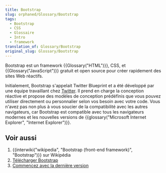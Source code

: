 ```yaml
---
title: Bootstrap
slug: orphaned/Glossary/Bootstrap
tags:
  - Bootstrap
  - CSS
  - Glossaire
  - Intro
  - framework
translation_of: Glossary/Bootstrap
original_slug: Glossary/Bootstrap
---
```

Bootstrap est un framework {{Glossary("HTML")}}, CSS, et {{Glossary("JavaScript")}} gratuit et open source pour créer rapidement des sites Web réactifs.

Initialement, Bootstrap s'appelait Twitter Blueprint et a été développé par une équipe travaillant chez [Twitter](https://twitter.com/). Il prend en charge la conception réactive et propose des modèles de conception prédéfinis que vous pouvez utiliser directement ou personnalier selon vos besoin avec votre code. Vous n'avez pas non plus à vous soucier de la compatibilité avec les autres navigateurs, car Bootstrap est compatible avec tous les navigateurs modernes et les nouvelles versions de {{glossary("Microsoft Internet Explorer", "Internet Explorer")}}.

## Voir aussi

1. {{interwiki("wikipedia", "Bootstrap (front-end framework)", "Bootstrap")}} sur Wikipédia
2. [Télécharger Bootstrap](https://getbootstrap.com/)
3. [Commencez avec la dernière version](https://www.w3schools.com/bootstrap4/bootstrap_get_started.asp)
